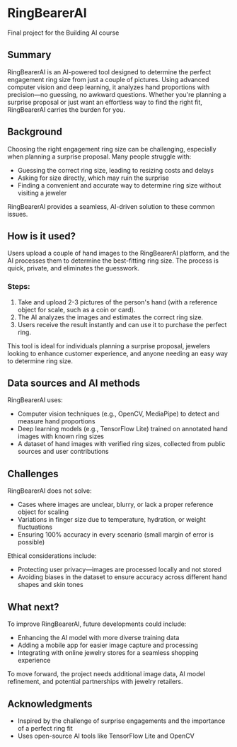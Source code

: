 # RingBearerAI

Final project for the Building AI course

## Summary

RingBearerAI is an AI-powered tool designed to determine the perfect engagement ring size from just a couple of pictures. Using advanced computer vision and deep learning, it analyzes hand proportions with precision—no guessing, no awkward questions. Whether you're planning a surprise proposal or just want an effortless way to find the right fit, RingBearerAI carries the burden for you.

## Background

Choosing the right engagement ring size can be challenging, especially when planning a surprise proposal. Many people struggle with:
* Guessing the correct ring size, leading to resizing costs and delays
* Asking for size directly, which may ruin the surprise
* Finding a convenient and accurate way to determine ring size without visiting a jeweler

RingBearerAI provides a seamless, AI-driven solution to these common issues.

## How is it used?

Users upload a couple of hand images to the RingBearerAI platform, and the AI processes them to determine the best-fitting ring size. The process is quick, private, and eliminates the guesswork.

### Steps:
1. Take and upload 2-3 pictures of the person's hand (with a reference object for scale, such as a coin or card).
2. The AI analyzes the images and estimates the correct ring size.
3. Users receive the result instantly and can use it to purchase the perfect ring.

This tool is ideal for individuals planning a surprise proposal, jewelers looking to enhance customer experience, and anyone needing an easy way to determine ring size.


## Data sources and AI methods

RingBearerAI uses:
* Computer vision techniques (e.g., OpenCV, MediaPipe) to detect and measure hand proportions
* Deep learning models (e.g., TensorFlow Lite) trained on annotated hand images with known ring sizes
* A dataset of hand images with verified ring sizes, collected from public sources and user contributions

## Challenges

RingBearerAI does not solve:
* Cases where images are unclear, blurry, or lack a proper reference object for scaling
* Variations in finger size due to temperature, hydration, or weight fluctuations
* Ensuring 100% accuracy in every scenario (small margin of error is possible)

Ethical considerations include:
* Protecting user privacy—images are processed locally and not stored
* Avoiding biases in the dataset to ensure accuracy across different hand shapes and skin tones

## What next?

To improve RingBearerAI, future developments could include:
* Enhancing the AI model with more diverse training data
* Adding a mobile app for easier image capture and processing
* Integrating with online jewelry stores for a seamless shopping experience

To move forward, the project needs additional image data, AI model refinement, and potential partnerships with jewelry retailers.

## Acknowledgments

* Inspired by the challenge of surprise engagements and the importance of a perfect ring fit
* Uses open-source AI tools like TensorFlow Lite and OpenCV

